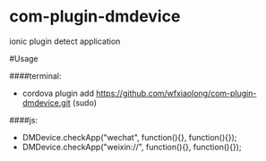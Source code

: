 # com-plugin-dmdevice </br>
ionic plugin detect application</br>

#Usage<br>

####terminal:
 * cordova plugin add https://github.com/wfxiaolong/com-plugin-dmdevice.git (sudo)</br>

####js:
 * DMDevice.checkApp("wechat", function(){}, function(){});</br>
 * DMDevice.checkApp("weixin://", function(){}, function(){});
